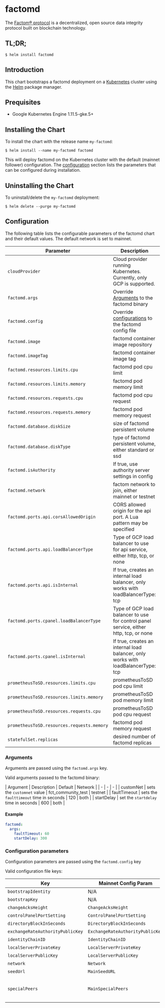 # factomd

The [Factom® protocol](https://www.factomprotocol.org/) is a decentralized, open source data integrity protocol built on blockchain technology.

## TL;DR;

```console
$ helm install factomd
```

## Introduction

This chart bootstraps a factomd deployment on a [Kubernetes](https://kubernetes.io) cluster using the [Helm](https://helm.sh) package manager.

## Prequisites

- Google Kubernetes Engine 1.11.5-gke.5+

## Installing the Chart

To install the chart with the release name `my-factomd`:

```console
$ helm install --name my-factomd factomd
```

This will deploy factomd on the Kubernetes cluster with the default (mainnet follower) configuration. The [configuration](#configuration) section lists the parameters that can be configured during installation.

## Uninstalling the Chart

To uninstall/delete the `my-factomd` deployment:

```console
$ helm delete --purge my-factomd
```

## Configuration

The following table lists the configurable parameters of the factomd chart and their default values. The default network is set to mainnet.

| Parameter | Description | Default                                                                                                                                                                                                                                                                                                                                                                                                                                  |
| - | - | - |
| `cloudProvider` | Cloud provider running Kubernetes. Currently, only GCP is supported.                                                         | `gcp`                                                                                                                                                                                                                                                                                                                                                                                                                                    |
| `factomd.args`                               | Override [Arguments](#arguments) to the factomd binary                                                                       | `{}`                                                                                                                                                                                                                                                                                                                                                                                                                                     |
| `factomd.config`                             | Override [configurations](#configurations) to the factomd config file                                                        | `{}`                                                                                                                                                                                                                                                                                                                                                                                                                                     |
| `factomd.image`                              | factomd container image repository                                                                                           | `bedrocksolutions/factomd`                                                                                                                                                                                                                                                                                                                                                                                                               |
| `factomd.imageTag`                           | factomd container image tag                                                                                                  | `0.1.0`                                                                                                                                                                                                                                                                                                                                                                                                                                 |
| `factomd.resources.limits.cpu`               | factomd pod cpu limit                                                                                                        | `1000m`                                                                                                                                                                                                                                                                                                                                                                                                                                  |
| `factomd.resources.limits.memory`            | factomd pod memory limit                                                                                                     | `4Gi`                                                                                                                                                                                                                                                                                                                                                                                                                                    |
| `factomd.resources.requests.cpu`             | factomd pod cpu request                                                                                                      | `500m`                                                                                                                                                                                                                                                                                                                                                                                                                                   |
| `factomd.resources.requests.memory`          | factomd pod memory request                                                                                                   | `2Gi`                                                                                                                                                                                                                                                                                                                                                                                                                                    |
| `factomd.database.diskSize`                  | size of factomd persistent volume                                                                                            | `20Gi`                                                                                                                                                                                                                                                                                                                                                                                                                                   |
| `factomd.database.diskType`                  | type of factomd persistent volume, either standard or ssd                                                                    | `ssd`                                                                                                                                                                                                                                                                                                                                                                                                                                    |
| `factomd.isAuthority`                        | If true, use authority server settings in config                                                                             | `false`                                                                                                                                                                                                                                                                                                                                                                                                                                  |
| `factomd.network`                            | factom network to join, either mainnet or testnet                                                                            | `mainnet`                                                                                                                                                                                                                                                                                                                                                                                                                                |
| `factomd.ports.api.corsAllowedOrigin`        | CORS allowed origin for the api port. A Lua pattern may be specified                                                         | `none`                                                                                                                                                                                                                                                                                                                                                                                                                                   |
| `factomd.ports.api.loadBalancerType`         | Type of GCP load balancer to use for api service, either http, tcp, or none                                                  | `none`                                                                                                                                                                                                                                                                                                                                                                                                                                   |
| `factomd.ports.api.isInternal`               | If true, creates an internal load balancer, only works with loadBalancerType: tcp                                            | `false`                                                                                                                                                                                                                                                                                                                                                                                                                                  |
| `factomd.ports.cpanel.loadBalancerType`      | Type of GCP load balancer to use for control panel service, either http, tcp, or none                                        | `none`                                                                                                                                                                                                                                                                                                                                                                                                                                   |
| `factomd.ports.cpanel.isInternal`            | If true, creates an internal load balancer, only works with loadBalancerType: tcp                                            | `false`                                                                                                                                                                                                                                                                                                                                                                                                                                  |
| `prometheusToSD.resources.limits.cpu`        | prometheusToSD pod cpu limit                                                                                                 | `1000m`                                                                                                                                                                                                                                                                                                                                                                                                                                  |
| `prometheusToSD.resources.limits.memory`     | prometheusToSD pod memory limit                                                                                              | `4Gi`                                                                                                                                                                                                                                                                                                                                                                                                                                    |
| `prometheusToSD.resources.requests.cpu`      | prometheusToSD pod cpu request                                                                                               | `500m`                                                                                                                                                                                                                                                                                                                                                                                                                                   |
| `prometheusToSD.resources.requests.memory`   | factomd pod memory request                                                                                                   | `2Gi`                                                                                                                                                                                                                                                                                                                                                                                                                                    |
| `statefulSet.replicas`                       | desired number of factomd replicas                                                                                           | `1`                                                                                                                                                                                                                                                                                                                                                                                                                                      |

### Arguments

Arguments are passed using the `factomd.args` key.

Valid arguments passed to the factomd binary:

| Argument | Description | Default | Network |
| - | - | - |
| customNet    | sets the `customnet` value | fct_community_test | testnet |
| faultTimeout | sets the `faulttimeout` time in seconds | 120 | both  |
| startDelay   | set the `startdelay` time in seconds | 600 | both  |

#### Example

```yaml
factomd:
  args:
    faultTimeout: 60
    startDelay: 300

```

### Configuration parameters

Configuration parameters are passed using the `factomd.config` key

Valid configuration file keys:

| Key | Mainnet Config Param | Mainnet Default | Testnet Config Param | Testnet Default |
| - | - | - | - | - |
| `bootstrapIdentity` | N/A | N/A | `CustomBootstrapIdentity` | 8888882f5002ff95fce15d20ecb7e18ae6cc4d5849b372985d856b56e492ae0f |
| `bootstrapKey` | N/A | N/A | | `CustomBootstrapKey` | 58cfccaa48a101742845df3cecde6a9f38037030842d34d0eaa76867904705ae |
| `changeAcksHeight` | `ChangeAcksHeight` | 0 | `ChangeAcksHeight` | 0 | 
| `controlPanelPortSetting` | `ControlPanelPortSetting` | readonly | `ControlPanelPortSetting` | readonly |
| `directoryBlockInSeconds` | `DirectoryBlockInSeconds` | none | `DirectoryBlockInSeconds` | 600 |
| `exchangeRateAuthorityPublicKey` | `ExchangeRateAuthorityPublicKey` | none | `ExchangeRateAuthorityPublicKey` | 58cfccaa48a101742845df3cecde6a9f38037030842d34d0eaa76867904705ae |
| `identityChainID` | `IdentityChainID` | none | `IdentityChainID` | none |
| `localServerPrivateKey` | `LocalServerPrivateKey` | ${LOCAL_SERVER_PRIVATE_KEY} | `LocalServerPrivateKey` | ${LOCAL_SERVER_PRIVATE_KEY} |
| `localServerPublicKey` | `LocalServerPublicKey` | none | `LocalServerPublicKey` | none |
| `network` | `Network` | MAIN | `Network` | CUSTOM |
| `seedUrl` | `MainSeedURL` | none | `CustomSeedURL` | https://raw.githubusercontent.com/FactomProject/communitytestnet/master/seeds/testnetseeds.txt |
| `specialPeers` | `MainSpecialPeers` | "52.17.183.121:8108 52.17.153.126:8108 52.19.117.149:8108 52.18.72.212:8108" | `CustomSpecialPeers`| none |
